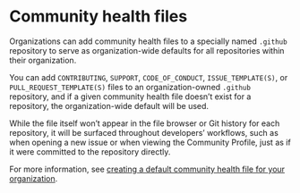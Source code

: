 # Community health files

Organizations can add community health files to a specially named `.github` repository to serve as organization-wide defaults for all repositories within their organization.

You can add `CONTRIBUTING`, `SUPPORT`, `CODE_OF_CONDUCT`, `ISSUE_TEMPLATE(S)`, or `PULL_REQUEST_TEMPLATE(S)` files to an organization-owned `.github` repository, and if a given community health file doesn’t exist for a repository, the organization-wide default will be used.

While the file itself won’t appear in the file browser or Git history for each repository, it will be surfaced throughout developers’ workflows, such as when opening a new issue or when viewing the Community Profile, just as if it were committed to the repository directly.

For more information, see [creating a default community health file for your organization](https://help.github.com/en/github/building-a-strong-community/creating-a-default-community-health-file).
